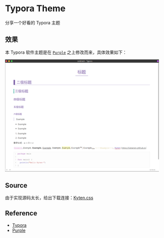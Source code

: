 # Typora Theme


分享一个好看的 Typora 主题

<!-- more -->

## 效果

本 Typora 软件主题是在 [`Purple`](https://theme.typora.io/theme/Purple/) 之上修改而来，具体效果如下：

![Typora-theme](/img/Typora-theme-example.png)

## Source

由于实现源码太长，给出下载连接：[Kyten.css](https://github.com/lutianen/Notes/blob/main/Markdown/Kyten.css)

## Reference

- [Typora](https://typora.io/)
- [Purple](https://theme.typora.io/theme/Purple/)

